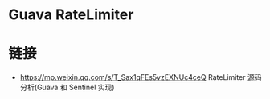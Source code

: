 # Guava RateLimiter

# 链接

- https://mp.weixin.qq.com/s/T_Sax1qFEs5vzEXNUc4ceQ RateLimiter 源码分析(Guava 和 Sentinel 实现)